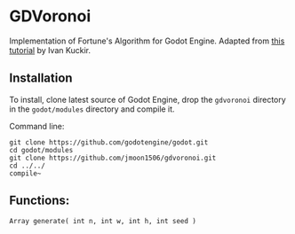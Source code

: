 # GDVoronoi

Implementation of Fortune's Algorithm for Godot Engine. Adapted from [this tutorial](http://blog.ivank.net/fortunes-algorithm-and-implementation.html) by Ivan Kuckir.

## Installation

To install, clone latest source of Godot Engine, drop the `gdvoronoi` directory in the `godot/modules` directory and compile it.


Command line:
```
git clone https://github.com/godotengine/godot.git
cd godot/modules
git clone https://github.com/jmoon1506/gdvoronoi.git
cd ../../
compile~
```

## Functions:
```
Array generate( int n, int w, int h, int seed )
